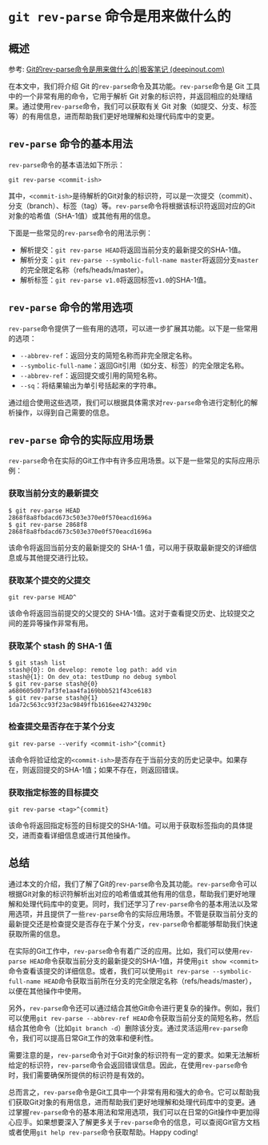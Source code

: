 # `git rev-parse` 命令是用来做什么的



## 概述

参考: [Git的rev-parse命令是用来做什么的|极客笔记 (deepinout.com)](https://deepinout.com/git/git-questions/595_git_what_does_git_revparse_do.html)

在本文中，我们将介绍 Git 的`rev-parse`命令及其功能。`rev-parse`命令是 Git 工具中的一个非常有用的命令，它用于解析 Git 对象的标识符，并返回相应的处理结果。通过使用`rev-parse`命令，我们可以获取有关 Git 对象（如提交、分支、标签等）的有用信息，进而帮助我们更好地理解和处理代码库中的变更。



## `rev-parse` 命令的基本用法

`rev-parse`命令的基本语法如下所示：

```shell
git rev-parse <commit-ish>
```

其中，`<commit-ish>`是待解析的Git对象的标识符，可以是一次提交（commit）、分支（branch）、标签（tag）等。`rev-parse`命令将根据该标识符返回对应的Git对象的哈希值（SHA-1值）或其他有用的信息。

下面是一些常见的`rev-parse`命令的用法示例：

- 解析提交：`git rev-parse HEAD`将返回当前分支的最新提交的SHA-1值。
- 解析分支：`git rev-parse --symbolic-full-name master`将返回分支`master`的完全限定名称（refs/heads/master）。
- 解析标签：`git rev-parse v1.0`将返回标签`v1.0`的SHA-1值。



## `rev-parse` 命令的常用选项

`rev-parse`命令提供了一些有用的选项，可以进一步扩展其功能。以下是一些常用的选项：

- `--abbrev-ref`：返回分支的简短名称而非完全限定名称。
- `--symbolic-full-name`：返回Git引用（如分支、标签）的完全限定名称。
- `--abbrev-ref`：返回提交或引用的简短名称。
- `--sq`：将结果输出为单引号括起来的字符串。

通过组合使用这些选项，我们可以根据具体需求对`rev-parse`命令进行定制化的解析操作，以得到自己需要的信息。

## `rev-parse` 命令的实际应用场景

`rev-parse`命令在实际的Git工作中有许多应用场景。以下是一些常见的实际应用示例：

### 获取当前分支的最新提交

```shell
$ git rev-parse HEAD
2868f8a8fbdacd673c503e370e0f570eacd1696a
$ git rev-parse 2868f8
2868f8a8fbdacd673c503e370e0f570eacd1696a
```

该命令将返回当前分支的最新提交的 SHA-1 值，可以用于获取最新提交的详细信息或与其他提交进行比较。

### 获取某个提交的父提交

```shell
git rev-parse HEAD^
```

该命令将返回当前提交的父提交的 SHA-1值。这对于查看提交历史、比较提交之间的差异等操作非常有用。

### 获取某个 stash 的 SHA-1 值

``` shell
$ git stash list
stash@{0}: On develop: remote log path: add vin
stash@{1}: On dev_ota: testDump no debug symbol
$ git rev-parse stash@{0}
a680605d077af3fe1aa4fa169bbb521f43ce6183
$ git rev-parse stash@{1}
1da72c563cc93f23ac9849ffb1616ee42743290c
```

### 检查提交是否存在于某个分支

```shell
git rev-parse --verify <commit-ish>^{commit}
```

该命令将验证给定的`<commit-ish>`是否存在于当前分支的历史记录中。如果存在，则返回提交的SHA-1值；如果不存在，则返回错误。

### 获取指定标签的目标提交

```shell
git rev-parse <tag>^{commit}
```

该命令将返回指定标签的目标提交的SHA-1值。可以用于获取标签指向的具体提交，进而查看详细信息或进行其他操作。



## 总结

通过本文的介绍，我们了解了Git的`rev-parse`命令及其功能。`rev-parse`命令可以根据Git对象的标识符解析出对应的哈希值或其他有用的信息，帮助我们更好地理解和处理代码库中的变更。同时，我们还学习了`rev-parse`命令的基本用法以及常用选项，并且提供了一些`rev-parse`命令的实际应用场景。不管是获取当前分支的最新提交还是检查提交是否存在于某个分支，`rev-parse`命令都能够帮助我们快速获取所需的信息。

在实际的Git工作中，`rev-parse`命令有着广泛的应用。比如，我们可以使用`rev-parse HEAD`命令获取当前分支的最新提交的SHA-1值，并使用`git show <commit>`命令查看该提交的详细信息。或者，我们可以使用`git rev-parse --symbolic-full-name HEAD`命令获取当前所在分支的完全限定名称（refs/heads/master），以便在其他操作中使用。

另外，`rev-parse`命令还可以通过结合其他Git命令进行更复杂的操作。例如，我们可以使用`git rev-parse --abbrev-ref HEAD`命令获取当前分支的简短名称，然后结合其他命令（比如`git branch -d`）删除该分支。通过灵活运用`rev-parse`命令，我们可以提高日常Git工作的效率和便利性。

需要注意的是，`rev-parse`命令对于Git对象的标识符有一定的要求。如果无法解析给定的标识符，`rev-parse`命令会返回错误信息。因此，在使用`rev-parse`命令时，我们需要确保所提供的标识符是有效的。

总而言之，`rev-parse`命令是Git工具中一个非常有用和强大的命令。它可以帮助我们获取Git对象的有用信息，进而帮助我们更好地理解和处理代码库中的变更。通过掌握`rev-parse`命令的基本用法和常用选项，我们可以在日常的Git操作中更加得心应手。如果想要深入了解更多关于`rev-parse`命令的信息，可以查阅Git官方文档或者使用`git help rev-parse`命令获取帮助。Happy coding!